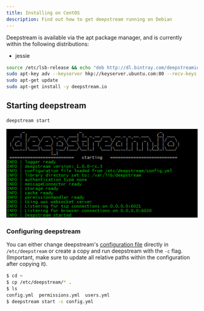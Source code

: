 ```yaml
---
title: Installing on CentOS
description: Find out how to get deepstream running on Debian
---
```


Deepstream is available via the apt package manager, and is currently within the following distributions:

- jessie

```bash
source /etc/lsb-release && echo "deb http://dl.bintray.com/deepstreamio/deb jessie main" | sudo tee -a /etc/apt/sources.list
sudo apt-key adv --keyserver hkp://keyserver.ubuntu.com:80 --recv-keys 379CE192D401AB61
sudo apt-get update
sudo apt-get install -y deepstream.io
```

## Starting deepstream
```bash
deepstream start
```

![Starting deepstream on linux](../linux-start.png)

### Configuring deepstream
You can either change deepstream's [configuration file](../../docs/server/configuration) directly in `/etc/deepstream` or create a copy and run deepstream with the `-c` flag. (Important, make sure to update all relative paths within the configuration after copying it).

```bash
$ cd ~
$ cp /etc/deepstream/* .
$ ls
config.yml  permissions.yml  users.yml
$ deepstream start -c config.yml
```